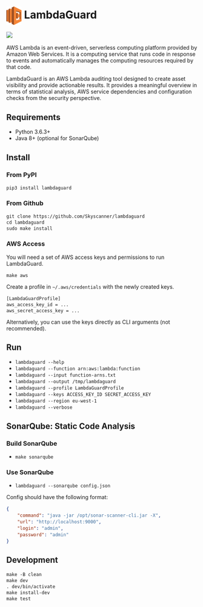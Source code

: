 # <img src="lambdaguard/assets/logo.png" width="40px" style="vertical-align:middle" alt="LambdaGuard" style=""> LambdaGuard

[![](https://img.shields.io/pypi/v/lambdaguard.svg)](https://pypi.python.org/pypi/lambdaguard/)


AWS Lambda is an event-driven, serverless computing platform provided by Amazon Web Services. It is a computing service that runs code in response to events and automatically manages the computing resources required by that code. 

LambdaGuard is an AWS Lambda auditing tool designed to create asset visibility and provide actionable results. It provides a meaningful overview in terms of statistical analysis, AWS service dependencies and configuration checks from the security perspective.

## Requirements
- Python 3.6.3+
- Java 8+ (optional for SonarQube)

## Install

### From PyPI
```
pip3 install lambdaguard
```

### From Github
```
git clone https://github.com/Skyscanner/lambdaguard
cd lambdaguard
sudo make install
```

### AWS Access
You will need a set of AWS access keys and permissions to run LambdaGuard.
```
make aws
```
Create a profile in `~/.aws/credentials` with the newly created keys. 
```
[LambdaGuardProfile]
aws_access_key_id = ...
aws_secret_access_key = ...
```
Alternatively, you can use the keys directly as CLI arguments (not recommended).

## Run
- `lambdaguard --help`
- `lambdaguard --function arn:aws:lambda:function`
- `lambdaguard --input function-arns.txt`
- `lambdaguard --output /tmp/lambdaguard`
- `lambdaguard --profile LambdaGuardProfile`
- `lambdaguard --keys ACCESS_KEY_ID SECRET_ACCESS_KEY`
- `lambdaguard --region eu-west-1`
- `lambdaguard --verbose`

## SonarQube: Static Code Analysis

### Build SonarQube
- `make sonarqube`

### Use SonarQube
- `lambdaguard --sonarqube config.json`

Config should have the following format:

```json
{
    "command": "java -jar /opt/sonar-scanner-cli.jar -X",
    "url": "http://localhost:9000",
    "login": "admin",
    "password": "admin"
}
```

## Development
```
make -B clean
make dev
. dev/bin/activate
make install-dev
make test
```
